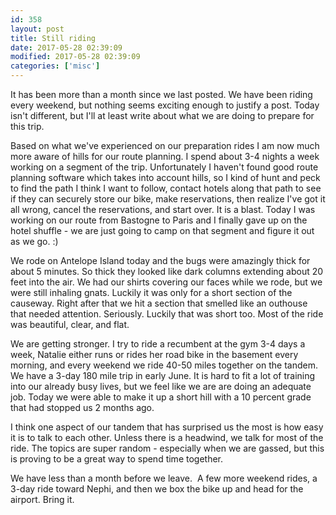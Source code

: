 ```yaml
---
id: 358
layout: post
title: Still riding
date: 2017-05-28 02:39:09
modified: 2017-05-28 02:39:09
categories: ['misc']
---
```


It has been more than a month since we last posted. We have been riding every weekend, but nothing seems exciting enough to justify a post. Today isn't different, but I'll at least write about what we are doing to prepare for this trip.

Based on what we've experienced on our preparation rides I am now much more aware of hills for our route planning. I spend about 3-4 nights a week working on a segment of the trip. Unfortunately I haven't found good route planning software which takes into account hills, so I kind of hunt and peck to find the path I think I want to follow, contact hotels along that path to see if they can securely store our bike, make reservations, then realize I've got it all wrong, cancel the reservations, and start over. It is a blast. Today I was working on our route from Bastogne to Paris and I finally gave up on the hotel shuffle - we are just going to camp on that segment and figure it out as we go. :)

We rode on Antelope Island today and the bugs were amazingly thick for about 5 minutes. So thick they looked like dark columns extending about 20 feet into the air. We had our shirts covering our faces while we rode, but we were still inhaling gnats. Luckily it was only for a short section of the causeway. Right after that we hit a section that smelled like an outhouse that needed attention. Seriously. Luckily that was short too. Most of the ride was beautiful, clear, and flat.

We are getting stronger. I try to ride a recumbent at the gym 3-4 days a week, Natalie either runs or rides her road bike in the basement every morning, and every weekend we ride 40-50 miles together on the tandem. We have a 3-day 180 mile trip in early June. It is hard to fit a lot of training into our already busy lives, but we feel like we are are doing an adequate job. Today we were able to make it up a short hill with a 10 percent grade that had stopped us 2 months ago.

I think one aspect of our tandem that has surprised us the most is how easy it is to talk to each other. Unless there is a headwind, we talk for most of the ride. The topics are super random - especially when we are gassed, but this is proving to be a great way to spend time together.

We have less than a month before we leave.  A few more weekend rides, a 3-day ride toward Nephi, and then we box the bike up and head for the airport. Bring it.
